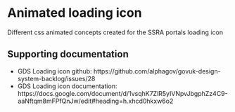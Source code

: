 <h1>Animated loading icon</h1>
<p>Different css animated concepts created for the SSRA portals loading icon</p>

<h2>Supporting documentation</h2>
<ul>
<li>GDS Loading icon github: https://github.com/alphagov/govuk-design-system-backlog/issues/28</li>
<li>GDS Loading icon documentation: https://docs.google.com/document/d/1vsqhK7ZlR5yIVNpvJbgphZz4C9-aaNftqm8mFPfQnJw/edit#heading=h.xhcd0hkxw6o2</li>
</ul>
